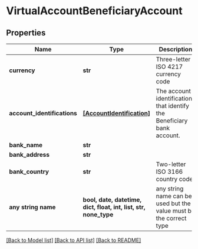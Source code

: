# VirtualAccountBeneficiaryAccount


## Properties
Name | Type | Description | Notes
------------ | ------------- | ------------- | -------------
**currency** | **str** | Three-letter ISO 4217 currency code | 
**account_identifications** | [**[AccountIdentification]**](AccountIdentification.md) | The account identifications that identify the Beneficiary bank account. | 
**bank_name** | **str** |  | [optional] 
**bank_address** | **str** |  | [optional] 
**bank_country** | **str** | Two-letter ISO 3166 country code | [optional] 
**any string name** | **bool, date, datetime, dict, float, int, list, str, none_type** | any string name can be used but the value must be the correct type | [optional]

[[Back to Model list]](../README.md#documentation-for-models) [[Back to API list]](../README.md#documentation-for-api-endpoints) [[Back to README]](../README.md)


